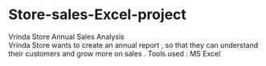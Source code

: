 # Store-sales-Excel-project

Vrinda Store Annual Sales Analysis
<br>
Vrinda Store wants to create an annual report , so that they can understand their customers and grow more on sales .
Tools used : MS Excel
